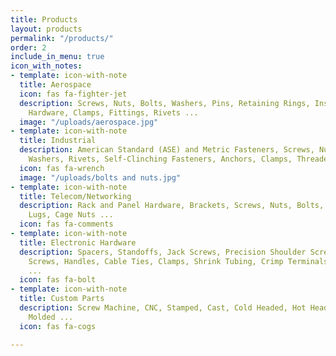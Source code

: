 ```yaml
---
title: Products
layout: products
permalink: "/products/"
order: 2
include_in_menu: true
icon_with_notes:
- template: icon-with-note
  title: Aerospace
  icon: fas fa-fighter-jet
  description: Screws, Nuts, Bolts, Washers, Pins, Retaining Rings, Inserts, Panel
    Hardware, Clamps, Fittings, Rivets ...
  image: "/uploads/aerospace.jpg"
- template: icon-with-note
  title: Industrial
  description: American Standard (ASE) and Metric Fasteners, Screws, Nuts, Bolts,
    Washers, Rivets, Self-Clinching Fasteners, Anchors, Clamps, Threaded Rod ...
  icon: fas fa-wrench
  image: "/uploads/bolts and nuts.jpg"
- template: icon-with-note
  title: Telecom/Networking
  description: Rack and Panel Hardware, Brackets, Screws, Nuts, Bolts, Washers, Grounding
    Lugs, Cage Nuts ...
  icon: fas fa-comments
- template: icon-with-note
  title: Electronic Hardware
  description: Spacers, Standoffs, Jack Screws, Precision Shoulder Screws, Captive
    Screws, Handles, Cable Ties, Clamps, Shrink Tubing, Crimp Terminals, PCB Hardware
    ...
  icon: fas fa-bolt
- template: icon-with-note
  title: Custom Parts
  description: Screw Machine, CNC, Stamped, Cast, Cold Headed, Hot Headed, Forged,
    Molded ...
  icon: fas fa-cogs

---
```

